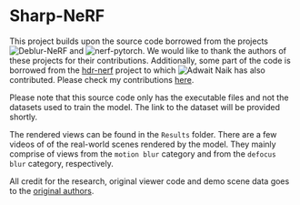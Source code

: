 # Sharp-NeRF

This project builds upon the source code borrowed from the projects ![Deblur-NeRF](https://github.com/limacv/Deblur-NeRF) and ![nerf-pytorch
](https://github.com/yenchenlin/nerf-pytorch). We would like to thank the authors of these projects for their contributions. Additionally, some part of the code is borrowed from the [hdr-nerf](https://github.com/shsf0817/hdr-nerf) project to which ![Adwait Naik](https://github.com/addy1997) has also contributed. Please check my contributions [here](https://github.com/shsf0817/hdr-nerf/pull/5).

Please note that this source code only has the executable files and not the datasets used to train the model. The link to the dataset will be provided shortly.

The rendered views can be found in the `Results` folder. There are a few videos of of the real-world scenes rendered by the model. They mainly comprise of views from the `motion blur` category and from the `defocus blur` category, respectively.

All credit for the research, original viewer code and demo scene data goes to the [original authors](https://arxiv.org/abs/2111.14292).
